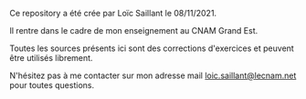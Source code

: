 Ce repository a été crée par Loïc Saillant le 08/11/2021. 

Il rentre dans le cadre de mon enseignement au CNAM Grand Est. 

Toutes les sources présents ici sont des corrections d'exercices et peuvent être utilisés librement.

N'hésitez pas à me contacter sur mon adresse mail loic.saillant@lecnam.net pour toutes questions.
